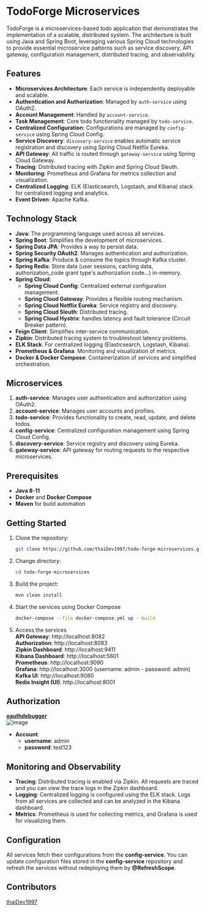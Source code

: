 # TodoForge Microservices

TodoForge is a microservices-based todo application that demonstrates the implementation of a scalable, distributed system. The architecture is built using Java and Spring Boot, leveraging various Spring Cloud technologies to provide essential microservice patterns such as service discovery, API gateway, configuration management, distributed tracing, and observability.

## Features
- **Microservices Architecture**: Each service is independently deployable and scalable.
- **Authentication and Authorization**: Managed by `auth-service` using OAuth2.
- **Account Management**: Handled by `account-service`.
- **Task Management**: Core todo functionality managed by `todo-service`.
- **Centralized Configuration**: Configurations are managed by `config-service` using Spring Cloud Config.
- **Service Discovery**: `discovery-service` enables automatic service registration and discovery using Spring Cloud Netflix Eureka.
- **API Gateway**: All traffic is routed through `gateway-service` using Spring Cloud Gateway.
- **Tracing**: Distributed tracing with Zipkin and Spring Cloud Sleuth.
- **Monitoring**: Prometheus and Grafana for metrics collection and visualization.
- **Centralized Logging**: ELK (Elasticsearch, Logstash, and Kibana) stack for centralized logging and analytics.
- **Event Driven**: Apache Kafka.

## Technology Stack

- **Java**: The programming language used across all services.
- **Spring Boot**: Simplifies the development of microservices.
- **Spring Data JPA**: Provides a way to persist data.
- **Spring Security OAuth2**: Manages authentication and authorization.
- **Spring Kafka**: Produce & consume the topics through Kafka cluster.
- **Spring Redis**: Store data (user sessions, caching data, authorization_code grant type's authorization code...) in-memory.
- **Spring Cloud**: 
  - **Spring Cloud Config**: Centralized external configuration management.
  - **Spring Cloud Gateway**: Provides a flexible routing mechanism.
  - **Spring Cloud Netflix Eureka**: Service registry and discovery.
  - **Spring Cloud Sleuth**: Distributed tracing.
  - **Spring Cloud Hystrix**: handles latency and fault tolerance (Circuit Breaker pattern).
- **Feign Client**: Simplifies inter-service communication.
- **Zipkin**: Distributed tracing system to troubleshoot latency problems.
- **ELK Stack**: For centralized logging (Elasticsearch, Logstash, Kibana).
- **Prometheus & Grafana**: Monitoring and visualization of metrics.
- **Docker & Docker Compose**: Containerization of services and simplified orchestration.

## Microservices

1. **auth-service**: Manages user authentication and authorization using OAuth2.
2. **account-service**: Manages user accounts and profiles.
3. **todo-service**: Provides functionality to create, read, update, and delete todos.
4. **config-service**: Centralized configuration management using Spring Cloud Config.
5. **discovery-service**: Service registry and discovery using Eureka.
6. **gateway-service**: API gateway for routing requests to the respective microservices.

## Prerequisites

- **Java 8-11**
- **Docker** and **Docker Compose**
- **Maven** for build automation

## Getting Started

1. Clone the repository:
   ```bash
   git clone https://github.com/thaiDev1997/todo-forge-microservices.git
2. Change directory:
   ```bash
   cd todo-forge-microservices
3. Build the project:
   ```bash
   mvn clean install
4. Start the services using Docker Compose
   ```bash
   docker-compose --file docker-compose.yml up --build
5. Access the services
 <br />**API Gateway**: http://localhost:8082
 <br />**Authorization**: http://localhost:8083
 <br />**Zipkin Dashboard**: http://localhost:9411
 <br />**Kibana Dashboard**: http://localhost:5601
 <br />**Prometheus**: http://localhost:9090
 <br />**Grafana**: http://localhost:3000 (username: admin - password: admin)
 <br />**Kafka UI**: http://localhost:9080
 <br />**Redis Insight (UI)**: http://localhost:8001

## Authorization
**[oauthdebugger](https://oauthdebugger.com/)**
<br />![image](https://github.com/user-attachments/assets/7e99a89d-b9da-4c4b-ab95-52d0c87eb3d4)
- **Account**:
    - **username**: admin
    - **password**: test123

## Monitoring and Observability
- **Tracing**: Distributed tracing is enabled via Zipkin. All requests are traced and you can view the trace logs in the Zipkin dashboard.
- **Logging**: Centralized logging is configured using the ELK stack. Logs from all services are collected and can be analyzed in the Kibana dashboard.
- **Metrics**: Prometheus is used for collecting metrics, and Grafana is used for visualizing them.

## Configuration
All services fetch their configurations from the **config-service**. You can update configuration files stored in the **config-service** repository and refresh the services without redeploying them by **@RefreshScope**.

## Contributors
[thaiDev1997](https://github.com/thaiDev1997)
